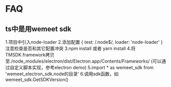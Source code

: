 # FAQ

## ts中是用wemeet sdk
1.项目中引入node-loader
2.添加配置
      {
        test: /\.node$/,
        loader: 'node-loader'
      }
  注意检查是否和其它配置冲突
3.npm install 或者 yarn install
4.将TMSDK.framework拷贝至./node_modules/electron/dist/Electron.app/Contents/Frameworks/   (可以通过自定义脚本实现，参考electron demo)
5.import * as wemeet_sdk from 'wemeet_electron_sdk.node的目录'
6.调用sdk函数，如wemeet_sdk.GetSDKVersion()
